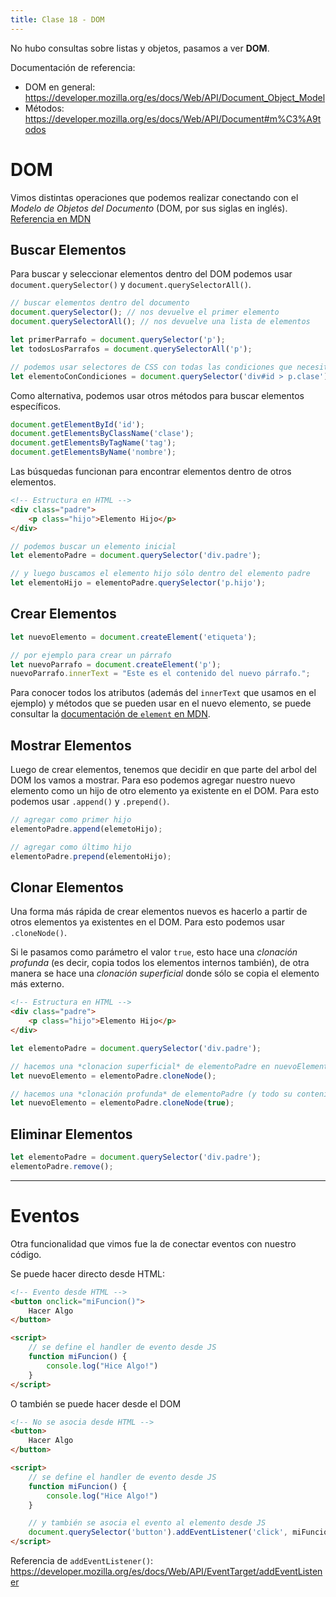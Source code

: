 ```yaml
---  
title: Clase 18 - DOM
---
```


No hubo consultas sobre listas y objetos, pasamos a ver **DOM**.

Documentación de referencia:
- DOM en general: https://developer.mozilla.org/es/docs/Web/API/Document_Object_Model
- Métodos: https://developer.mozilla.org/es/docs/Web/API/Document#m%C3%A9todos

# DOM

Vimos distintas operaciones que podemos realizar conectando con el *Modelo de Objetos del Documento* (DOM, por sus siglas en inglés). [Referencia en MDN](https://developer.mozilla.org/es/docs/Web/API/Document_object_model/Using_the_Document_Object_Model)

## Buscar Elementos

Para buscar y seleccionar elementos dentro del DOM podemos usar `document.querySelector()` y `document.querySelectorAll()`.

```js
// buscar elementos dentro del documento
document.querySelector(); // nos devuelve el primer elemento
document.querySelectorAll(); // nos devuelve una lista de elementos

let primerParrafo = document.querySelector('p');
let todosLosParrafos = document.querySelectorAll('p');

// podemos usar selectores de CSS con todas las condiciones que necesitemos
let elementoConCondiciones = document.querySelector('div#id > p.clase'); 
```

Como alternativa, podemos usar otros métodos para buscar elementos específicos.

```js
document.getElementById('id');
document.getElementsByClassName('clase');
document.getElementsByTagName('tag');
document.getElementsByName('nombre');
```

Las búsquedas funcionan para encontrar elementos dentro de otros elementos.

```html
<!-- Estructura en HTML -->
<div class="padre">
	<p class="hijo">Elemento Hijo</p>
</div>
```

```js
// podemos buscar un elemento inicial
let elementoPadre = document.querySelector('div.padre');

// y luego buscamos el elemento hijo sólo dentro del elemento padre
let elementoHijo = elementoPadre.querySelector('p.hijo');	
```

## Crear Elementos

```js
let nuevoElemento = document.createElement('etiqueta');

// por ejemplo para crear un párrafo
let nuevoParrafo = document.createElement('p');
nuevoParrafo.innerText = "Este es el contenido del nuevo párrafo.";
```

Para conocer todos los atributos (además del `innerText` que usamos en el ejemplo) y métodos que se pueden usar en el nuevo elemento, se puede consultar la [documentación de `element` en MDN](https://developer.mozilla.org/es/docs/Web/API/Element).

## Mostrar Elementos

Luego de crear elementos, tenemos que decidir en que parte del arbol del DOM los vamos a mostrar. Para eso podemos agregar nuestro nuevo elemento como un hijo de otro elemento ya existente en el DOM. Para esto podemos usar `.append()` y `.prepend()`.

```js
// agregar como primer hijo
elementoPadre.append(elemetoHijo);

// agregar como último hijo
elementoPadre.prepend(elementoHijo);
```

## Clonar Elementos

Una forma más rápida de crear elementos nuevos es hacerlo a partir de otros elementos ya existentes en el DOM. Para esto podemos usar `.cloneNode()`. 

Si le pasamos como parámetro el valor `true`, esto hace una *clonación profunda* (es decir, copia todos los elementos internos también), de otra manera se hace una *clonación superficial* donde sólo se copia el elemento más externo.

```html
<!-- Estructura en HTML -->
<div class="padre">
	<p class="hijo">Elemento Hijo</p>
</div>
```

```js
let elementoPadre = document.querySelector('div.padre');

// hacemos una *clonacion superficial* de elementoPadre en nuevoElemento
let nuevoElemento = elementoPadre.cloneNode();

// hacemos una *clonación profunda* de elementoPadre (y todo su contenido) en nuevoElemento
let nuevoElemento = elementoPadre.cloneNode(true);
```

## Eliminar Elementos

```js
let elementoPadre = document.querySelector('div.padre');
elementoPadre.remove();
```

---

# Eventos

Otra funcionalidad que vimos fue la de conectar eventos con nuestro código.

Se puede hacer directo desde HTML:

```html
<!-- Evento desde HTML -->
<button onclick="miFuncion()">
	Hacer Algo
</button>

<script>
	// se define el handler de evento desde JS
	function miFuncion() {
		console.log("Hice Algo!")
	}
</script>
```

O también se puede hacer desde el DOM

```html
<!-- No se asocia desde HTML -->
<button>
	Hacer Algo
</button>

<script>
	// se define el handler de evento desde JS
	function miFuncion() {
		console.log("Hice Algo!")
	}

	// y también se asocia el evento al elemento desde JS
	document.querySelector('button').addEventListener('click', miFuncion);
</script>
```

Referencia de `addEventListener()`: https://developer.mozilla.org/es/docs/Web/API/EventTarget/addEventListener